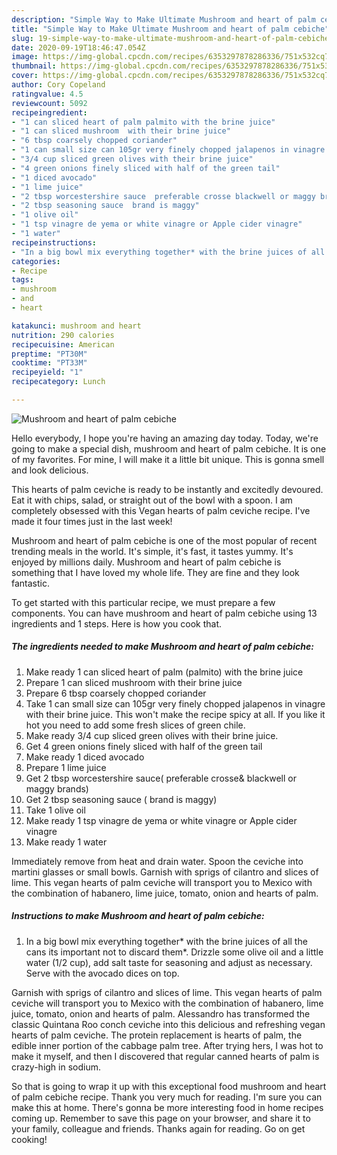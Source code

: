 ```yaml
---
description: "Simple Way to Make Ultimate Mushroom and heart of palm cebiche"
title: "Simple Way to Make Ultimate Mushroom and heart of palm cebiche"
slug: 19-simple-way-to-make-ultimate-mushroom-and-heart-of-palm-cebiche
date: 2020-09-19T18:46:47.054Z
image: https://img-global.cpcdn.com/recipes/6353297878286336/751x532cq70/mushroom-and-heart-of-palm-cebiche-recipe-main-photo.jpg
thumbnail: https://img-global.cpcdn.com/recipes/6353297878286336/751x532cq70/mushroom-and-heart-of-palm-cebiche-recipe-main-photo.jpg
cover: https://img-global.cpcdn.com/recipes/6353297878286336/751x532cq70/mushroom-and-heart-of-palm-cebiche-recipe-main-photo.jpg
author: Cory Copeland
ratingvalue: 4.5
reviewcount: 5092
recipeingredient:
- "1 can sliced heart of palm palmito with the brine juice"
- "1 can sliced mushroom  with their brine juice"
- "6 tbsp coarsely chopped coriander"
- "1 can small size can 105gr very finely chopped jalapenos in vinagre with their brine juice This wont make the recipe spicy at all If you like it hot you need to add some fresh slices of green chile"
- "3/4 cup sliced green olives with their brine juice"
- "4 green onions finely sliced with half of the green tail"
- "1 diced avocado"
- "1 lime juice"
- "2 tbsp worcestershire sauce  preferable crosse blackwell or maggy brands"
- "2 tbsp seasoning sauce  brand is maggy"
- "1 olive oil"
- "1 tsp vinagre de yema or white vinagre or Apple cider vinagre"
- "1 water"
recipeinstructions:
- "In a big bowl mix everything together* with the brine juices of all the cans its important not to discard them*. Drizzle some olive oil and a little water (1/2  cup), add salt taste for seasoning and adjust as necessary.  Serve with the avocado dices on top."
categories:
- Recipe
tags:
- mushroom
- and
- heart

katakunci: mushroom and heart 
nutrition: 290 calories
recipecuisine: American
preptime: "PT30M"
cooktime: "PT33M"
recipeyield: "1"
recipecategory: Lunch

---
```



![Mushroom and heart of palm cebiche](https://img-global.cpcdn.com/recipes/6353297878286336/751x532cq70/mushroom-and-heart-of-palm-cebiche-recipe-main-photo.jpg)

Hello everybody, I hope you're having an amazing day today. Today, we're going to make a special dish, mushroom and heart of palm cebiche. It is one of my favorites. For mine, I will make it a little bit unique. This is gonna smell and look delicious.

This hearts of palm ceviche is ready to be instantly and excitedly devoured. Eat it with chips, salad, or straight out of the bowl with a spoon. I am completely obsessed with this Vegan hearts of palm ceviche recipe. I&#39;ve made it four times just in the last week!

Mushroom and heart of palm cebiche is one of the most popular of recent trending meals in the world. It's simple, it's fast, it tastes yummy. It's enjoyed by millions daily. Mushroom and heart of palm cebiche is something that I have loved my whole life. They are fine and they look fantastic.


To get started with this particular recipe, we must prepare a few components. You can have mushroom and heart of palm cebiche using 13 ingredients and 1 steps. Here is how you cook that.

<!--inarticleads1-->

##### The ingredients needed to make Mushroom and heart of palm cebiche:

1. Make ready 1 can sliced heart of palm (palmito) with the brine juice
1. Prepare 1 can sliced mushroom  with their brine juice
1. Prepare 6 tbsp coarsely chopped coriander
1. Take 1 can small size can 105gr very finely chopped jalapenos in vinagre with their brine juice. This won&#39;t make the recipe spicy at all. If you like it hot you need to add some fresh slices of green chile.
1. Make ready 3/4 cup sliced green olives with their brine juice.
1. Get 4 green onions finely sliced with half of the green tail
1. Make ready 1 diced avocado
1. Prepare 1 lime juice
1. Get 2 tbsp worcestershire sauce(  preferable crosse&amp; blackwell or maggy brands)
1. Get 2 tbsp seasoning sauce ( brand is maggy)
1. Take 1 olive oil
1. Make ready 1 tsp vinagre de yema or white vinagre or Apple cider vinagre
1. Make ready 1 water


Immediately remove from heat and drain water. Spoon the ceviche into martini glasses or small bowls. Garnish with sprigs of cilantro and slices of lime. This vegan hearts of palm ceviche will transport you to Mexico with the combination of habanero, lime juice, tomato, onion and hearts of palm. 

<!--inarticleads2-->

##### Instructions to make Mushroom and heart of palm cebiche:

1. In a big bowl mix everything together* with the brine juices of all the cans its important not to discard them*. Drizzle some olive oil and a little water (1/2  cup), add salt taste for seasoning and adjust as necessary.  Serve with the avocado dices on top.


Garnish with sprigs of cilantro and slices of lime. This vegan hearts of palm ceviche will transport you to Mexico with the combination of habanero, lime juice, tomato, onion and hearts of palm. Alessandro has transformed the classic Quintana Roo conch ceviche into this delicious and refreshing vegan hearts of palm ceviche. The protein replacement is hearts of palm, the edible inner portion of the cabbage palm tree. After trying hers, I was hot to make it myself, and then I discovered that regular canned hearts of palm is crazy-high in sodium. 

So that is going to wrap it up with this exceptional food mushroom and heart of palm cebiche recipe. Thank you very much for reading. I'm sure you can make this at home. There's gonna be more interesting food in home recipes coming up. Remember to save this page on your browser, and share it to your family, colleague and friends. Thanks again for reading. Go on get cooking!
